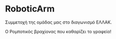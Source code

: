 # RoboticArm

Συμμετοχή της ομάδας μας στο διαγωνισμό ΕΛΛΑΚ.

Ο Ρομποτικός βραχίονας που καθαρίζει το γραφείο!
